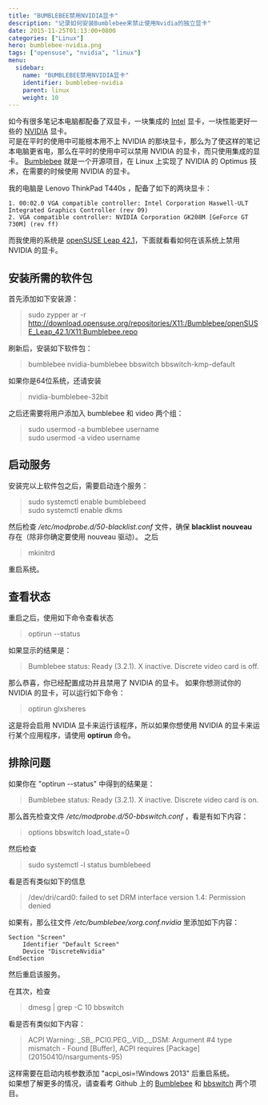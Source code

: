```yaml
---
title: "BUMBLEBEE禁用NVIDIA显卡"
description: "记录如何安装Bumblebee来禁止使用Nvidia的独立显卡"
date: 2015-11-25T01:13:00+0800
categories: ["Linux"]
hero: bumblebee-nvidia.png
tags: ["opensuse", "nvidia", "linux"]
menu:
  sidebar:
    name: "BUMBLEBEE禁用NVIDIA显卡"
    identifier: bumblebee-nvidia
    parent: linux
    weight: 10
---
```


如今有很多笔记本电脑都配备了双显卡，一块集成的 [Intel][link_intel_site] 显卡，一块性能更好一些的 [NVIDIA][link_nvidia_site] 显卡。  
可是在平时的使用中可能根本用不上 NVIDIA 的那块显卡，那么为了使这样的笔记本电脑更省电，那么在平时的使用中可以禁用 NVIDIA 的显卡，而只使用集成的显卡。 [Bumblebee][link_bumblebee_site] 就是一个开源项目，在 Linux 上实现了 NVIDIA 的 Optimus 技术，在需要的时候使用 NVIDIA 的显卡。  

我的电脑是 Lenovo ThinkPad T440s ，配备了如下的两块显卡：  

```
1. 00:02.0 VGA compatible controller: Intel Corporation Haswell-ULT Integrated Graphics Controller (rev 09)  
2. VGA compatible controller: NVIDIA Corporation GK208M [GeForce GT 730M] (rev ff)  
```

而我使用的系统是 [openSUSE Leap 42.1][link_opensuse_42.1]，下面就看看如何在该系统上禁用 NVIDIA 的显卡。  

## 安装所需的软件包

首先添加如下安装源：  

> sudo zypper ar -r http://download.opensuse.org/repositories/X11:/Bumblebee/openSUSE_Leap_42.1/X11:Bumblebee.repo  

刷新后，安装如下软件包：  

> bumblebee nvidia-bumblebee bbswitch bbswitch-kmp-default  

如果你是64位系统，还请安装  

> nvidia-bumblebee-32bit  

之后还需要将用户添加入 bumblebee 和 video 两个组：  

> sudo usermod -a bumblebee username  
> sudo usermod -a video username

## 启动服务

安装完以上软件包之后，需要启动连个服务：  

> sudo systemctl enable bumblebeed  
> sudo systemctl enable dkms  

然后检查 */etc/modprobe.d/50-blacklist.conf* 文件，确保 **blacklist nouveau** 存在（除非你确定要使用 nouveau 驱动）。  之后  

> mkinitrd  

重启系统。

## 查看状态
重启之后，使用如下命令查看状态  

> optirun --status  

如果显示的结果是：  

> Bumblebee status: Ready (3.2.1). X inactive. Discrete video card is off.  

那么恭喜，你已经配置成功并且禁用了 NVIDIA 的显卡。 如果你想测试你的 NVIDIA 的显卡，可以运行如下命令：  

> optirun glxsheres  

这是将会启用 NVIDIA 显卡来运行该程序，所以如果你想使用 NVIDIA 的显卡来运行某个应用程序，请使用 **optirun** 命令。  

## 排除问题

如果你在 "optirun --status" 中得到的结果是：  

> Bumblebee status: Ready (3.2.1). X inactive. Discrete video card is on.  

那么首先检查文件 */etc/modprobe.d/50-bbswitch.conf* ，看是有如下内容：  

> options bbswitch load_state=0  

然后检查  

> sudo systemctl -l status bumblebeed  

看是否有类似如下的信息  

> /dev/dri/card0: failed to set DRM interface version 1.4: Permission denied

如果有，那么往文件 */etc/bumblebee/xorg.conf.nvidia* 里添加如下内容：  

```
Section "Screen"
    Identifier "Default Screen"
    Device "DiscreteNvidia"
EndSection
```  

然后重启该服务。  

在其次，检查  

> dmesg | grep -C 10 bbswitch  

看是否有类似如下内容：  

> ACPI Warning: \_SB_.PCI0.PEG_.VID_.\_DSM: Argument #4 type mismatch - Found [Buffer], ACPI requires [Package] (20150410/nsarguments-95)  

这样需要在启动内核参数添加  "acpi_osi=!Windows 2013" 后重启系统。  
如果想了解更多的情况，请查看考 Github 上的 [Bumblebee][link_github_bumblebee] 和 [bbswitch][link_github_bbswitch] 两个项目。  

[link_github_bbswitch]: https://github.com/Bumblebee-Project/bbswitch  
[link_github_bumblebee]: https://github.com/Bumblebee-Project/Bumblebee
[link_intel_site]: http://www.intel.cn
[link_nvidia_site]: http://www.nvidia.cn  
[link_bumblebee_site]: http://bumblebee-project.org/  
[link_opensuse_42.1]: https://www.opensuse.org/